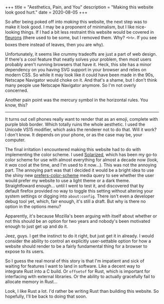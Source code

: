 +++
title = "Aesthetics, Pain, and You"
description = "Making this website look good hurt."
date = 2020-08-05
+++

So after being poked off into *making* this website, the next step was to make
it look good. I may be a proponent of minimalism, but I like
nice-looking things. If I had a bit less restraint this website would be covered
in [fleurons](https://en.wikipedia.org/wiki/Fleuron_(typography)) (there used to
be some, but I removed them. Why? 🙙🙚. If you see boxes there instead of leaves,
then you are why).

Unfortunately, it seems like crummy tradeoffs are just a part of web design. If
there's a cool feature that neatly solves your problem, then most users probably
aren't running browsers that have it. Heck, this site has a minor dependency on
you having SVG support in your browser and relies on modern CSS. So while it may
look like it could have been made in the 90s, Netscape Navigator would choke on
it. And that's a shame, but I don't think many people use Netscape
Navigator anymore. So I'm not overly concerned.

Another pain point was the mercury symbol in the horizontal rules. You know,
this?

<hr class="fancy"/>

It turns out cell phones really want to render that as an emoji, complete
with purple blob border. Which totally ruins the whole aesthetic. I used the
Unicode VS15 modifier, which asks the renderer not to do that. Will it work? I
don't know. It depends on your phone, or as the case may be, your computer.

The final irritation I encountered making this website had to do with
implementing the color scheme. I used
[Solarized](https://ethanschoonover.com/solarized/), which has been my go-to
color scheme for use with almost everything for almost a decade now (look, it
*was* cool at the time, and I'm used to it now...). This was not the annoying
part. The annoying part was that I decided it would be a bright idea to use the
shiny new [prefers-color-scheme](https://developer.mozilla.org/en-US/docs/Web/CSS/@media/prefers-color-scheme)
media query to see whether the user would prefer my website to use a light theme
or a dark theme. Straightfoward enough... until I went to test it, and
discovered that by default firefox provided no way to toggle this setting
without altering your system settings or digging into `about:config`. There
isn't even a developer debug tool yet, which, fair enough, it's still a
draft. But why is there no option in the options menu?

Apparently, it's because Mozilla's been arguing with itself about whether or not
this should be an option for two years and nobody's been motivated enough to
just get up and do it.

Jeez, guys. I get the instinct to do it right, but just get it in already. I
would consider the ability to control an explicitly user-settable option for how
a website should render to be a fairly fundamental thing for a browser to expose
to its users.

So I guess the real moral of this story is that I'm impatient and sick of
waiting for features I want to land in software. Like a decent way to integrate
Rust into a C build. Or `offsetof` for Rust, which is important for interfacing
with external libraries. Or the ability to actually gracefully fail to allocate
memory in Rust...

Look, I like Rust a lot. I'd rather be writing Rust than building this
website. So hopefully, I'll be back to doing that soon.
